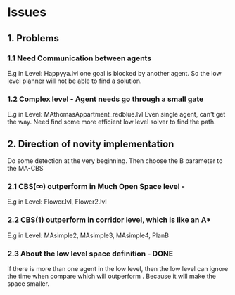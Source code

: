 # Issues
## 1. Problems
### 1.1 Need Communication between agents
E.g in Level: Happyya.lvl
one goal is blocked by another agent. So the low level planner will not be able to find a solution.

### 1.2 Complex level - Agent needs go through a small gate
E.g in Level: MAthomasAppartment_redblue.lvl
Even single agent, can't get the way. Need find some more efficient low level solver to find the path.

## 2. Direction of novity implementation 
Do some detection at the very beginning. Then choose the B parameter to the MA-CBS
### 2.1 CBS($\infty$) outperform in Much Open Space level - 
E.g in Level: Flower.lvl, Flower2.lvl

### 2.2 CBS(1) outperform in corridor level, which is like an A*
E.g in Level: MAsimple2, MAsimple3, MAsimple4, PlanB

### 2.3 About the low level space definition - DONE
if there is more than one agent in the low level, then the low level can ignore the time when compare
which will outperform . Because it will make the space smaller.
